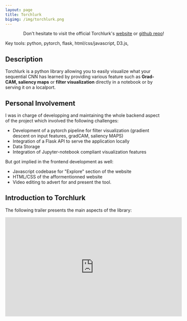 ```yaml
---
layout: page
title: Torchlurk
bigimg: /img/torchlurk.png
---
```


<p align="right">
Don't hesitate to visit the official Torchlurk's <a href="https://torchlurk.github.io/"> website</a> or <a href="https://torchlurk.github.io/"> github repo</a>!
</p>

<p class="used_tools">Key tools: python, pytorch, flask, html/css/javascript, D3.js, </p>

## Description
<p>Torchlurk is a python library allowing you to easily visualize what your sequential CNN has learned by providing various feature such as <b>Grad-CAM, saliency maps</b> or <b>filter visualization</b> directly in a notebook or by serving it on a localport.</p>



## Personal Involvement
I was in charge of developping and maintaining the whole backend aspect of the project which involved the following challenges:
* Development of a pytorch pipeline for filter visualization (gradient descent on input features, gradCAM, saliency MAPS)
* Integration of a Flask API to serve the application locally
* Data Storage
* Integration of Jupyter-notebook compliant visualization features

But got implied in the frontend development as well:
* Javascript codebase for "Explore" section of the website
* HTML/CSS of the afformentionned website
* Video editing to advert for and present the tool.

## Introduction to Torchlurk
The following trailer presents the main aspects of the library:
<iframe width="560" height="315" src="https://www.youtube.com/embed/iRjrnuwGJ9M" frameborder="0" allow="accelerometer; autoplay; encrypted-media; gyroscope; picture-in-picture" allowfullscreen="">
</iframe>